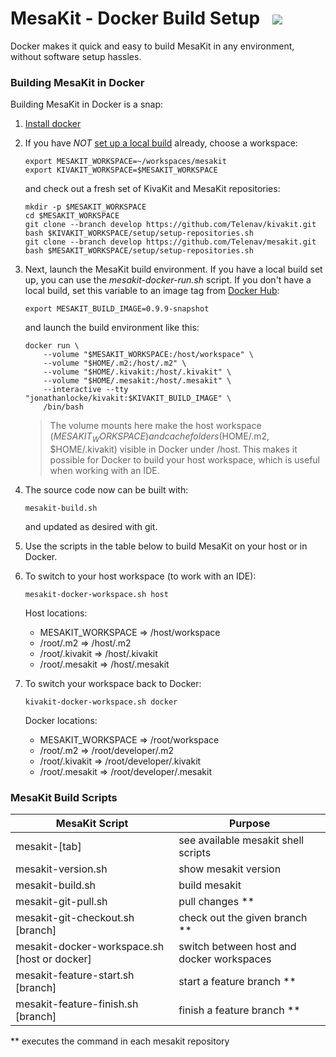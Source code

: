 # MesaKit - Docker Build Setup   <img src="https://www.kivakit.org/images/box-32.png" srcset="https://www.kivakit.org/images/box-32-2x.png 2x"/>

Docker makes it quick and easy to build MesaKit in any environment, without software setup hassles.

### Building MesaKit in Docker

Building MesaKit in Docker is a snap:

1. [Install docker](https://docs.docker.com/get-docker/)


2. If you have *NOT* [set up a local build](build-setup.md) already, choose a workspace:

       export MESAKIT_WORKSPACE=~/workspaces/mesakit
       export KIVAKIT_WORKSPACE=$MESAKIT_WORKSPACE

   and check out a fresh set of KivaKit and MesaKit repositories:

       mkdir -p $MESAKIT_WORKSPACE 
       cd $MESAKIT_WORKSPACE
       git clone --branch develop https://github.com/Telenav/kivakit.git
       bash $KIVAKIT_WORKSPACE/setup/setup-repositories.sh
       git clone --branch develop https://github.com/Telenav/mesakit.git
       bash $MESAKIT_WORKSPACE/setup/setup-repositories.sh


3. Next, launch the MesaKit build environment. If you have a local build set up, you can use the *mesakit-docker-run.sh* script. If you don't have a local build, set this variable to an image tag from [Docker Hub](https://hub.docker.com/repository/docker/jonathanlocke/mesakit):

       export MESAKIT_BUILD_IMAGE=0.9.9-snapshot

   and launch the build environment like this:

       docker run \
           --volume "$MESAKIT_WORKSPACE:/host/workspace" \
           --volume "$HOME/.m2:/host/.m2" \
           --volume "$HOME/.kivakit:/host/.kivakit" \
           --volume "$HOME/.mesakit:/host/.mesakit" \
           --interactive --tty "jonathanlocke/kivakit:$KIVAKIT_BUILD_IMAGE" \
           /bin/bash

   > The volume mounts here make the host workspace ($MESAKIT_WORKSPACE) and cache
   > folders ($HOME/.m2, $HOME/.kivakit) visible in Docker under /host. This makes it
   > possible for Docker to build your host workspace, which is useful when
   > working with an IDE.


4. The source code now can be built with:

       mesakit-build.sh

   and updated as desired with git.


5. Use the scripts in the table below to build MesaKit on your host or in Docker.


6. To switch to your host workspace (to work with an IDE):

       mesakit-docker-workspace.sh host

   Host locations:

    * MESAKIT_WORKSPACE => /host/workspace
    * /root/.m2 => /host/.m2
    * /root/.kivakit => /host/.kivakit
    * /root/.mesakit => /host/.mesakit


7. To switch your workspace back to Docker:

       kivakit-docker-workspace.sh docker

   Docker locations:

    * MESAKIT_WORKSPACE => /root/workspace
    * /root/.m2 => /root/developer/.m2
    * /root/.kivakit => /root/developer/.kivakit
    * /root/.mesakit => /root/developer/.mesakit

### MesaKit Build Scripts

| MesaKit Script                                 | Purpose                                   |
|------------------------------------------------|-------------------------------------------|
| mesakit-\[tab\]                                | see available mesakit shell scripts       |
| mesakit-version.sh                             | show mesakit version                      |
| mesakit-build.sh                               | build mesakit                             |
| mesakit-git-pull.sh                            | pull changes **                           |
| mesakit-git-checkout.sh \[branch\]             | check out the given branch **             |
| mesakit-docker-workspace.sh \[host or docker\] | switch between host and docker workspaces |
| mesakit-feature-start.sh \[branch\]            | start a feature branch **                 |
| mesakit-feature-finish.sh \[branch\]           | finish a feature branch **                |

** executes the command in each mesakit repository

